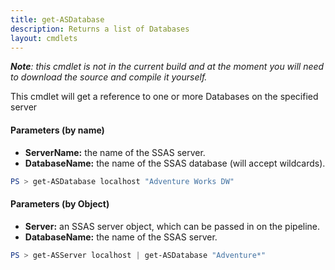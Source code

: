 ```yaml
---
title: get-ASDatabase
description: Returns a list of Databases
layout: cmdlets
---
```

_**Note**: this cmdlet is not in the current build and at the moment you will need to download the source and compile it yourself._

This cmdlet will get a reference to one or more Databases on the specified server

#### Parameters (by name)
* **ServerName:** the name of the SSAS server.
* **DatabaseName:** the name of the SSAS database (will accept wildcards).

```powershell
PS > get-ASDatabase localhost "Adventure Works DW"
```

#### Parameters (by Object)
* **Server:** an SSAS server object, which can be passed in on the pipeline.
* **DatabaseName:** the name of the SSAS server.

```powershell
PS > get-ASServer localhost | get-ASDatabase "Adventure*"
```
